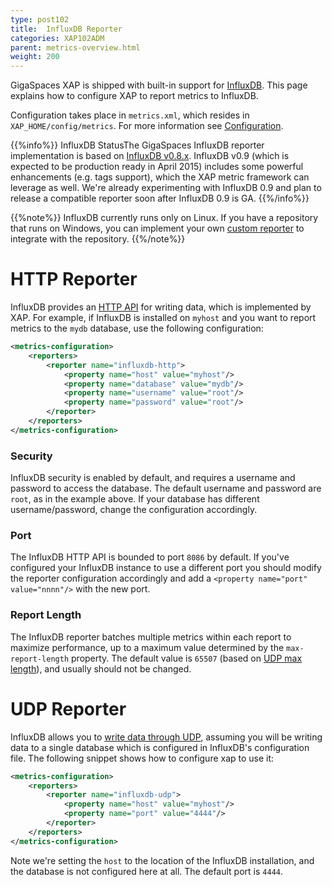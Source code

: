 ```yaml
---
type: post102
title:  InfluxDB Reporter
categories: XAP102ADM
parent: metrics-overview.html
weight: 200
---
```


GigaSpaces XAP is shipped with built-in support for [InfluxDB](http://influxdb.com/). This page explains how to configure XAP to report metrics to InfluxDB. 

Configuration takes place in `metrics.xml`, which resides in `XAP_HOME/config/metrics`. For more information see [Configuration](./metrics-configuration.html).

{{%info%}}
InfluxDB StatusThe GigaSpaces InfluxDB reporter implementation is based on [InfluxDB v0.8.x](http://influxdb.com/docs/v0.8/). InfluxDB v0.9 (which is expected to be production ready in April 2015) includes some powerful enhancements (e.g. tags support), which the XAP metric framework can leverage as well. We're already experimenting with InfluxDB 0.9 and plan to release a compatible reporter soon after InfluxDB 0.9 is GA.
{{%/info%}}

{{%note%}}
InfluxDB currently runs only on Linux. If you have a repository that runs on Windows, you can implement your own [custom reporter](./metrics-custom-reporter.html) to integrate with the repository.
{{%/note%}}

# HTTP Reporter

InfluxDB provides an [HTTP API](http://influxdb.com/docs/v0.8/api/reading_and_writing_data.html#writing-data-through-http) for writing data, which is implemented by XAP. For example, if InfluxDB is installed on `myhost` and you want to report metrics to the `mydb` database, use the following configuration:


```xml
<metrics-configuration>
    <reporters>
        <reporter name="influxdb-http">
            <property name="host" value="myhost"/>
            <property name="database" value="mydb"/>
            <property name="username" value="root"/>
            <property name="password" value="root"/>
        </reporter>
    </reporters>
</metrics-configuration>
```

### Security

InfluxDB security is enabled by default, and requires a username and password to access the database. The default username and password are `root`, as in the example above. If your database has different username/password, change the configuration accordingly.

### Port

The InfluxDB HTTP API is bounded to port `8086` by default. If you've configured your InfluxDB instance to use a different port you should modify the reporter configuration accordingly and add a `<property name="port" value="nnnn"/>` with the new port.


### Report Length

The InfluxDB reporter batches multiple metrics within each report to maximize performance, up to a maximum value determined by the `max-report-length` property. The default value is `65507` (based on [UDP max length](http://en.wikipedia.org/wiki/User_Datagram_Protocol)), and usually should not be changed. 

# UDP Reporter

InfluxDB allows you to [write data through UDP](http://influxdb.com/docs/v0.8/api/reading_and_writing_data.html#writing-data-through-json-+-udp), assuming you will be writing data to a single database which is configured in InfluxDB's configuration file. The following snippet shows how to configure xap to use it:


```xml
<metrics-configuration>
    <reporters>
        <reporter name="influxdb-udp">
            <property name="host" value="myhost"/>
            <property name="port" value="4444"/>
        </reporter>
    </reporters>
</metrics-configuration>
```

Note we're setting the `host` to the location of the InfluxDB installation, and the database is not configured here at all. The default port is `4444`.

